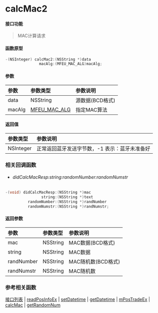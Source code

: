 # calcMac2

#### 接口功能
> MAC计算请求

#### 函数原型

```objective-c
-(NSInteger) calcMac2:(NSString *)data
               macAlg:(MFEU_MAC_ALG)macAlg;
```

#### 参数
| 参数 | 参数类型 | 参数说明 |
| :-------- | :--------| :------ |
| data| NSString | 源数据(BCD格式) |
| macAlg| [MFEU_MAC_ALG](enum-cn.md#MFEU_MAC_ALG) | 指定MAC算法 |


#### 返回值
| 参数类型 | 参数说明 |
| :--------| :------ |
| NSInteger | 正常返回蓝牙发送字节数，-1 表示：蓝牙未准备好 |

### 相关回调函数
- ###### didCalcMacResp:string:randomNumber:randomNumstr

```objective-c
-(void) didCalcMacResp:(NSString *)mac
                string:(NSString *)text
          randomNumber:(NSString *)randNumber
          randomNumstr:(NSString *)randNumstr;
```

#### 返回参数
| 参数 | 参数类型 | 参数说明 |
| :-------- | :--------| :------ |
| mac| NSString | MAC数据(BCD格式) |
| string| NSString | MAC数据 |
| randNumber| NSString | MAC随机数(BCD格式) |
| randNumstr| NSString | MAC随机数 |


### 参考相关函数
[接口列表](../README-cn.md) | [readPosInfoEx](readPosInfoEx-cn.md) | [setDatetime](setDatetime-cn.md) | [getDatetime](getDatetime-cn.md) | [mPosTradeEx](mPosTradeEx-cn.md) | [calcMac](calcMac-cn.md) | [getRandomNum](getRandomNum-cn.md)

